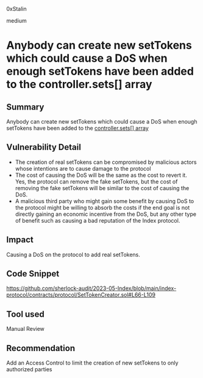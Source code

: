 0xStalin

medium

# Anybody can create new setTokens which could cause a DoS when enough setTokens have been added to the controller.sets[] array

## Summary
Anybody can create new setTokens which could cause a DoS when enough setTokens have been added to the [controller.sets[] array](https://github.com/sherlock-audit/2023-05-Index/blob/main/index-protocol/contracts/protocol/Controller.sol#L66-L67)

## Vulnerability Detail
- The creation of real setTokens can be compromised by malicious actors whose intentions are to cause damage to the protocol
- The cost of causing the DoS will be the same as the cost to revert it. Yes, the protocol can remove the fake setTokens, but the cost of removing the fake setTokens will be similar to the cost of causing the DoS.
- A malicious third party who might gain some benefit by causing DoS to the protocol might be willing to absorb the costs if the end goal is not directly gaining an economic incentive from the DoS, but any other type of benefit such as causing a bad reputation of the Index protocol.

## Impact
Causing a DoS on the protocol to add real setTokens.

## Code Snippet
https://github.com/sherlock-audit/2023-05-Index/blob/main/index-protocol/contracts/protocol/SetTokenCreator.sol#L66-L109

## Tool used
Manual Review

## Recommendation
Add an  Access Control to limit the creation of new setTokens to only authorized parties